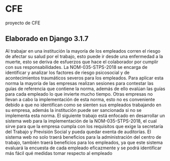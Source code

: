 # CFE
proyecto de CFE
## Elaborado en Django 3.1.7



Al trabajar en una institución la mayoría de los empleados corren el riesgo de afectar su salud 
por el trabajo, esto puede ir desde una enfermedad a la muerte, esto se deriva de esfuerzos 
que hace el colaborador por cumplir con sus responsabilidades. La NOM-035-STPS-2018 se 
encarga de identificar y analizar los factores de riesgo psicosocial y de acontecimientos 
traumáticos severos para los empleados. 
Para aplicar esta norma la mayoría de las empresas realizan sesiones para contestar las guías 
de referencia que contiene la norma, además de ello evalúan las guías para cada empleado lo 
que invierte mucho tiempo. Otras empresas no llevan a cabo la implementación de esta 
norma, esto no es conveniente debido a que no identifican como se sienten sus empleados 
trabajando en su empresa, además la institución puede ser sancionada si no se implementa 
esta norma.
El siguiente trabajo está enfocado en desarrollar un sistema web para la implementación de 
la NOM-035-STPS-2018, el cual sirve para que la empresa cumpla con los requisitos que 
exige la secretaría del Trabajo y Previsión Social y pueda quedar exenta de auditorías.
El sistema web no solo traerá beneficios para la administración del centro de trabajo, también 
traerá beneficios para los empleados, ya que este sistema evaluará la encuesta de cada 
empleado eficazmente y se podrá identificar más fácil qué medidas tomar respecto al 
empleado

